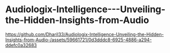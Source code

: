 # Audiologix-Intelligence---Unveiling-the-Hidden-Insights-from-Audio

https://github.com/Dharil33/Audiologix-Intelligence-Unveiling-the-Hidden-Insights-from-Audio-/assets/59661721/0d3dddc8-6925-4886-a294-ddefc0a32683
